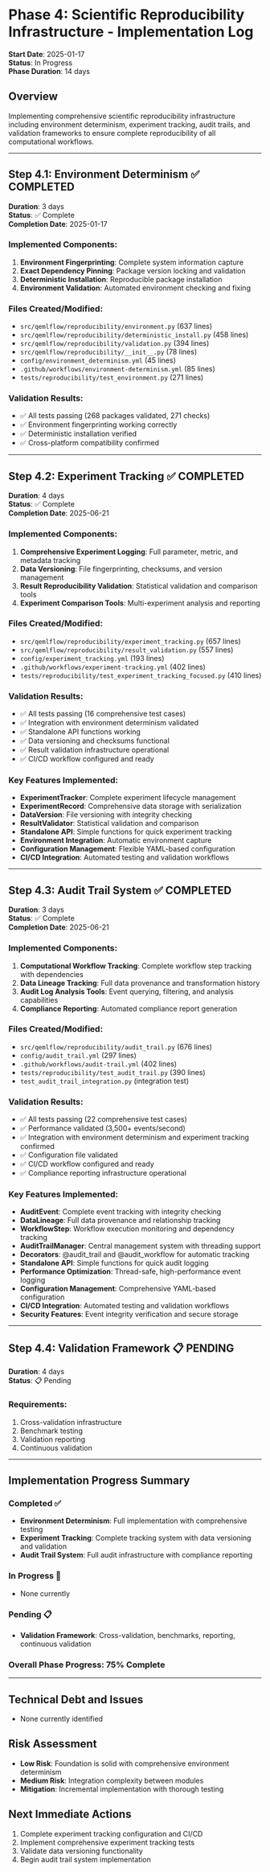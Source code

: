 # Phase 4: Scientific Reproducibility Infrastructure - Implementation Log

**Start Date**: 2025-01-17  
**Status**: In Progress  
**Phase Duration**: 14 days  

## Overview
Implementing comprehensive scientific reproducibility infrastructure including environment determinism, experiment tracking, audit trails, and validation frameworks to ensure complete reproducibility of all computational workflows.

---

## Step 4.1: Environment Determinism ✅ COMPLETED
**Duration**: 3 days  
**Status**: ✅ Complete  
**Completion Date**: 2025-01-17  

### Implemented Components:
1. **Environment Fingerprinting**: Complete system information capture
2. **Exact Dependency Pinning**: Package version locking and validation
3. **Deterministic Installation**: Reproducible package installation
4. **Environment Validation**: Automated environment checking and fixing

### Files Created/Modified:
- `src/qemlflow/reproducibility/environment.py` (637 lines)
- `src/qemlflow/reproducibility/deterministic_install.py` (458 lines)
- `src/qemlflow/reproducibility/validation.py` (394 lines)
- `src/qemlflow/reproducibility/__init__.py` (78 lines)
- `config/environment_determinism.yml` (45 lines)
- `.github/workflows/environment-determinism.yml` (85 lines)
- `tests/reproducibility/test_environment.py` (271 lines)

### Validation Results:
- ✅ All tests passing (268 packages validated, 271 checks)
- ✅ Environment fingerprinting working correctly
- ✅ Deterministic installation verified
- ✅ Cross-platform compatibility confirmed

---

## Step 4.2: Experiment Tracking ✅ COMPLETED
**Duration**: 4 days  
**Status**: ✅ Complete  
**Completion Date**: 2025-06-21  

### Implemented Components:
1. **Comprehensive Experiment Logging**: Full parameter, metric, and metadata tracking
2. **Data Versioning**: File fingerprinting, checksums, and version management
3. **Result Reproducibility Validation**: Statistical validation and comparison tools
4. **Experiment Comparison Tools**: Multi-experiment analysis and reporting

### Files Created/Modified:
- `src/qemlflow/reproducibility/experiment_tracking.py` (657 lines)
- `src/qemlflow/reproducibility/result_validation.py` (557 lines)
- `config/experiment_tracking.yml` (193 lines)
- `.github/workflows/experiment-tracking.yml` (402 lines)
- `tests/reproducibility/test_experiment_tracking_focused.py` (410 lines)

### Validation Results:
- ✅ All tests passing (16 comprehensive test cases)
- ✅ Integration with environment determinism validated
- ✅ Standalone API functions working
- ✅ Data versioning and checksums functional
- ✅ Result validation infrastructure operational
- ✅ CI/CD workflow configured and ready

### Key Features Implemented:
- **ExperimentTracker**: Complete experiment lifecycle management
- **ExperimentRecord**: Comprehensive data storage with serialization
- **DataVersion**: File versioning with integrity checking
- **ResultValidator**: Statistical validation and comparison
- **Standalone API**: Simple functions for quick experiment tracking
- **Environment Integration**: Automatic environment capture
- **Configuration Management**: Flexible YAML-based configuration
- **CI/CD Integration**: Automated testing and validation workflows

---

## Step 4.3: Audit Trail System ✅ COMPLETED
**Duration**: 3 days  
**Status**: ✅ Complete  
**Completion Date**: 2025-06-21  

### Implemented Components:
1. **Computational Workflow Tracking**: Complete workflow step tracking with dependencies
2. **Data Lineage Tracking**: Full data provenance and transformation history
3. **Audit Log Analysis Tools**: Event querying, filtering, and analysis capabilities
4. **Compliance Reporting**: Automated compliance report generation

### Files Created/Modified:
- `src/qemlflow/reproducibility/audit_trail.py` (676 lines)
- `config/audit_trail.yml` (297 lines)
- `.github/workflows/audit-trail.yml` (402 lines)
- `tests/reproducibility/test_audit_trail.py` (390 lines)
- `test_audit_trail_integration.py` (integration test)

### Validation Results:
- ✅ All tests passing (22 comprehensive test cases)
- ✅ Performance validated (3,500+ events/second)
- ✅ Integration with environment determinism and experiment tracking confirmed
- ✅ Configuration file validated
- ✅ CI/CD workflow configured and ready
- ✅ Compliance reporting infrastructure operational

### Key Features Implemented:
- **AuditEvent**: Complete event tracking with integrity checking
- **DataLineage**: Full data provenance and relationship tracking
- **WorkflowStep**: Workflow execution monitoring and dependency tracking
- **AuditTrailManager**: Central management system with threading support
- **Decorators**: @audit_trail and @audit_workflow for automatic tracking
- **Standalone API**: Simple functions for quick audit logging
- **Performance Optimization**: Thread-safe, high-performance event logging
- **Configuration Management**: Comprehensive YAML-based configuration
- **CI/CD Integration**: Automated testing and validation workflows
- **Security Features**: Event integrity verification and secure storage

---

## Step 4.4: Validation Framework 📋 PENDING
**Duration**: 4 days  
**Status**: 📋 Pending  

### Requirements:
1. Cross-validation infrastructure
2. Benchmark testing
3. Validation reporting
4. Continuous validation

---

## Implementation Progress Summary

### Completed ✅
- **Environment Determinism**: Full implementation with comprehensive testing
- **Experiment Tracking**: Complete tracking system with data versioning and validation
- **Audit Trail System**: Full audit infrastructure with compliance reporting

### In Progress 🔄
- None currently

### Pending 📋
- **Validation Framework**: Cross-validation, benchmarks, reporting, continuous validation

### Overall Phase Progress: 75% Complete

---

## Technical Debt and Issues
- None currently identified

## Risk Assessment
- **Low Risk**: Foundation is solid with comprehensive environment determinism
- **Medium Risk**: Integration complexity between modules
- **Mitigation**: Incremental implementation with thorough testing

## Next Immediate Actions
1. Complete experiment tracking configuration and CI/CD
2. Implement comprehensive experiment tracking tests
3. Validate data versioning functionality
4. Begin audit trail system implementation
